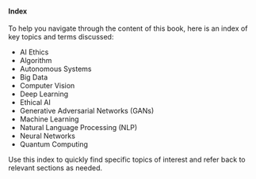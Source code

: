 #### Index

To help you navigate through the content of this book, here is an index of key topics and terms discussed:

- AI Ethics
- Algorithm
- Autonomous Systems
- Big Data
- Computer Vision
- Deep Learning
- Ethical AI
- Generative Adversarial Networks (GANs)
- Machine Learning
- Natural Language Processing (NLP)
- Neural Networks
- Quantum Computing

Use this index to quickly find specific topics of interest and refer back to relevant sections as needed.